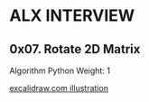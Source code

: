 # ALX INTERVIEW

## 0x07. Rotate 2D Matrix
Algorithm
Python
 Weight: 1



[excalidraw.com illustration](https://excalidraw.com/#json=sgjFNbYT7vLkw16xFwhOu,qDUGJReoxm9ETwCD9INtTA)
